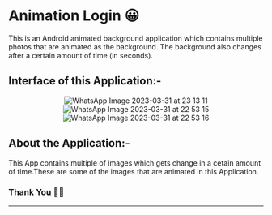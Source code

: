 # Animation Login 😀
This is an Android animated background application which contains multiple photos that are animated as the background. 
The background also changes after a certain amount of time (in seconds). 

## Interface of this Application:-
<div align = "center">

![WhatsApp Image 2023-03-31 at 23 13 11](https://user-images.githubusercontent.com/117991037/229197798-6dbe20f0-876a-46a5-8bb5-8d2fae24f914.jpg)
![WhatsApp Image 2023-03-31 at 22 53 15](https://user-images.githubusercontent.com/117991037/229198289-15ec29b0-ca01-4ddb-91bd-7cd870242110.jpg)
![WhatsApp Image 2023-03-31 at 22 53 16](https://user-images.githubusercontent.com/117991037/229198471-cfe836c6-4b45-495d-89eb-d0f5727de6a4.jpg)

</div>

## About the Application:-

<p> This App contains multiple of images which gets change in a cetain amount of time.These are some of the images that are animated in this Application.</p>

###  Thank You 🫶💕
**********************************************************************************

